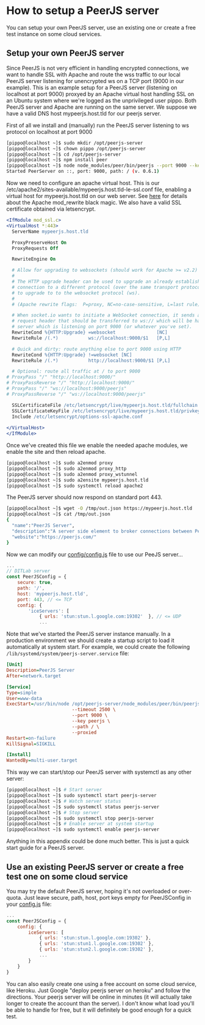 # How to setup a PeerJS server

You can setup your own PeerJS server, use an existing one or create a free test instance on some cloud services.

## Setup your own PeerJS server

Since PeerJS is not very efficient in handling encrypted connections, we want to handle SSL with Apache and route the wss traffic to our local PeerJS server listening for unencrypted ws on a TCP port (9000 in our example). This is an example setup for a PeerJS server (listening on localhost at port 9000) proxyed by an Apache virtual host handling SSL on an Ubuntu system where we're logged as the unprivileged user pippo. Both PeerJS server and Apache are running on the same server. We suppose we have a valid DNS host mypeerjs.host.tld for our peerjs server.

First of all we install and (manually) run the PeerJS server listening to ws protocol on localhost at port 9000
```bash
[pippo@localhost ~]$ sudo mkdir /opt/peerjs-server
[pippo@localhost ~]$ chown pippo /opt/peerjs-server 
[pippo@localhost ~]$ cd /opt/peerjs-server
[pippo@localhost ~]$ npm install peer
[pippo@localhost ~]$ node node_modules/peer/bin/peerjs --port 9000 --key peerjs --path / --proxied
Started PeerServer on ::, port: 9000, path: / (v. 0.6.1)
```
Now we need to configure an apache virtual host. This is our /etc/apache2/sites-available/mypeerjs.host.tld-le-ssl.conf file, enabling a virtual host for mypeerjs.host.tld on our web server. See [here](https://stackoverflow.com/questions/27526281/websockets-and-apache-proxy-how-to-configure-mod-proxy-wstunnel) for details about the Apache mod_rewrite black magic. We also have a valid SSL certificate obtained via letsencrypt.
```apache
<IfModule mod_ssl.c>
<VirtualHost *:443>
  ServerName mypeerjs.host.tld

  ProxyPreserveHost On
  ProxyRequests Off

  RewriteEngine On

  # Allow for upgrading to websockets (should work for Apache >= v2.2)
  #
  # The HTTP upgrade header can be used to upgrade an already established client/server
  # connection to a different protocol (over the same transport protocol). Here we want
  # to upgrade to to the websocket protocol (ws).
  #
  # (Apache rewrite flags:  P=proxy, NC=no-case-sensitive, L=last rule)

  # When socket.io wants to initiate a WebSocket connection, it sends an "upgrade: websocket"
  # request header that should be transferred to ws:// which will be handled by the PeerJS
  # server which is listening on port 9000 (or whatever you've set).
  RewriteCond %{HTTP:Upgrade} =websocket               [NC]
  RewriteRule /(.*)           ws://localhost:9000/$1   [P,L]

  # Quick and dirty: route anything else to port 9000 using HTTP
  RewriteCond %{HTTP:Upgrade} !=websocket [NC]
  RewriteRule /(.*)           http://localhost:9000/$1 [P,L]

  # Optional: route all traffic at / to port 9000
# ProxyPass "/" "http://localhost:9000/"
# ProxyPassReverse "/" "http://localhost:9000/"
# ProxyPass "/" "ws://localhost:9000/peerjs"
# ProxyPassReverse "/" "ws://localhost:9000/peerjs"

  SSLCertificateFile /etc/letsencrypt/live/mypeerjs.host.tld/fullchain.pem
  SSLCertificateKeyFile /etc/letsencrypt/live/mypeerjs.host.tld/privkey.pem
  Include /etc/letsencrypt/options-ssl-apache.conf
  
</VirtualHost>
</IfModule>
```
Once we've created this file we enable the needed apache modules, we enable the site and then reload apache.
```bash
[pippo@localhost ~]$ sudo a2enmod proxy
[pippo@localhost ~]$ sudo a2enmod proxy_http
[pippo@localhost ~]$ sudo a2enmod proxy_wstunnel
[pippo@localhost ~]$ sudo a2ensite mypeerjs.host.tld
[pippo@localhost ~]$ sudo systemctl reload apache2
```
The PeerJS server should now respond on standard port 443.
```bash
[pippo@localhost ~]$ wget -O /tmp/out.json https://mypeerjs.host.tld
[pippo@localhost ~]$ cat /tmp/out.json
{
  "name":"PeerJS Server",
  "description":"A server side element to broker connections between PeerJS clients.",
  "website":"https://peerjs.com/"
}
```
Now we can modify our [config/config.js](config/config.js) file to use our PeeJS server...

```javascript
...
// DITLab server
const PeerJSConfig = {
    secure: true,
    path: '/',
    host: 'mypeerjs.host.tld',
    port: 443, // <= TCP
    config: {
        'iceServers': [
            { urls: 'stun:stun.l.google.com:19302'  }, // <= UDP
            ...
```
Note that we've started the PeerJS server instance manually. In a production environment we should create a startup script to load it automatically at system start. For example, we could create the following `/lib/systemd/system/peerjs-server.service` file:
```ini
[Unit]
Description=PeerJS Server
After=network.target

[Service]
Type=simple
User=www-data
ExecStart=/usr/bin/node /opt/peerjs-server/node_modules/peer/bin/peerjs \
                        --timeout 2500 \
                        --port 9000 \
                        --key peerjs \
                        --path / \
                        --proxied
Restart=on-failure
KillSignal=SIGKILL

[Install]
WantedBy=multi-user.target
```
This way we can start/stop our PeerJS server with systemctl as any other server:
```bash
[pippo@localhost ~]$ # Start server
[pippo@localhost ~]$ sudo systemctl start peerjs-server
[pippo@localhost ~]$ # Watch server status
[pippo@localhost ~]$ sudo systemctl status peerjs-server
[pippo@localhost ~]$ # Stop server
[pippo@localhost ~]$ sudo systemctl stop peerjs-server
[pippo@localhost ~]$ # Enable server at system startup
[pippo@localhost ~]$ sudo systemctl enable peerjs-server
```
Anything in this appendix could be done much better. This is just a quick start guide for a PeerJS server.



## Use an existing PeerJS server or create a free test one on some cloud service

You may try the default PeerJS server, hoping it's not overloaded or over-quota. Just leave secure, path, host, port keys empty for PeerJSConfig in your [config.js](/config/config.js) file:
```js
...
const PeerJSConfig = {
    config: {
        iceServers: [
            { urls: 'stun:stun.l.google.com:19302' },
            { urls: 'stun:stun1.l.google.com:19302' },
            { urls: 'stun:stun2.l.google.com:19302' },
            ...
        }
    }
}

```
You can also easily create one using a free account on some cloud service, like Heroku. Just Google "deploy peerjs server on heroku" and follow the directions. Your peerjs server will be online in minutes (it will actually take longer to create the account than the server). I don't know what load you'll be able to handle for free, but it will definitely be good enough for a quick test.
